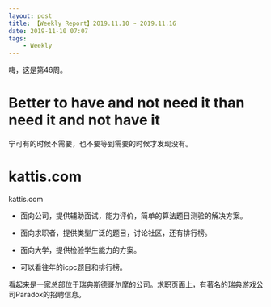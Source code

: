 ```yaml
---
layout: post
title: 【Weekly Report】2019.11.10 ~ 2019.11.16
date: 2019-11-10 07:07
tags:
    - Weekly
---
```


嗨，这是第46周。

# Better to have and not need it than need it and not have it

宁可有的时候不需要，也不要等到需要的时候才发现没有。

# kattis.com

kattis.com

* 面向公司，提供辅助面试，能力评价，简单的算法题目测验的解决方案。

* 面向求职者，提供类型广泛的题目，讨论社区，还有排行榜。

* 面向大学，提供检验学生能力的方案。

* 可以看往年的icpc题目和排行榜。

看起来是一家总部位于瑞典斯德哥尔摩的公司。求职页面上，有著名的瑞典游戏公司Paradox的招聘信息。
